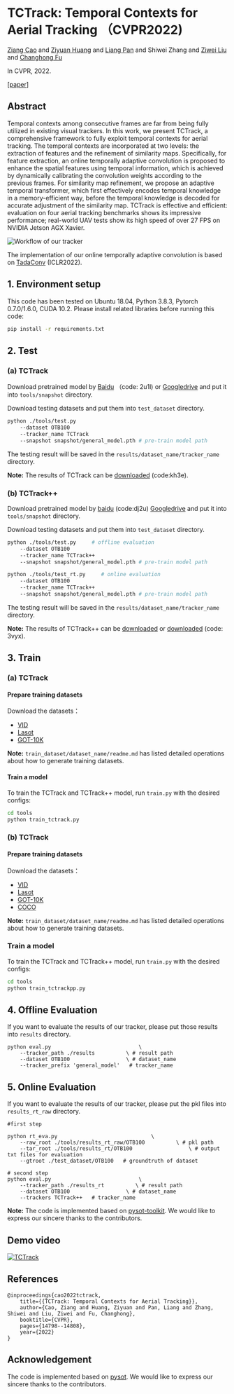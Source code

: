 # TCTrack: Temporal Contexts for Aerial Tracking （CVPR2022)

[Ziang Cao](https://ziangcao0312.github.io/) and [Ziyuan Huang](https://huang-ziyuan.github.io/) and [Liang Pan](https://scholar.google.com/citations?user=lSDISOcAAAAJ&hl=zh-CN&authuser=1) and Shiwei Zhang and [Ziwei Liu](https://liuziwei7.github.io/) and [Changhong Fu](https://vision4robotics.github.io/authors/changhong-fu/)

In CVPR, 2022.

[[paper](https://arxiv.org/abs/2203.01885)]

## Abstract
Temporal contexts among consecutive frames are far
from being fully utilized in existing visual trackers. In this work, we present TCTrack, a comprehensive framework to fully exploit temporal contexts for aerial tracking. The temporal contexts are incorporated at two levels: the extraction of features and the refinement of similarity maps. Specifically, for feature extraction, an online temporally adaptive convolution is proposed to enhance the spatial features using temporal information, which is achieved by dynamically calibrating the convolution weights according to the previous frames. For similarity map refinement, we propose an adaptive temporal transformer, which first effectively encodes
temporal knowledge in a memory-efficient way, before
the temporal knowledge is decoded for accurate adjustment
of the similarity map. TCTrack is effective and efficient:
evaluation on four aerial tracking benchmarks shows
its impressive performance; real-world UAV tests show its
high speed of over 27 FPS on NVIDIA Jetson AGX Xavier.

![Workflow of our tracker](https://github.com/vision4robotics/TCTrack/blob/main/images/workflow.jpg)


The implementation of our online temporally adaptive convolution is based on [TadaConv](https://github.com/alibaba-mmai-research/TAdaConv) (ICLR2022).


## 1. Environment setup
This code has been tested on Ubuntu 18.04, Python 3.8.3, Pytorch 0.7.0/1.6.0, CUDA 10.2.
Please install related libraries before running this code: 
```bash
pip install -r requirements.txt
```

## 2. Test

### (a) TCTrack
Download pretrained model by [Baidu](https://pan.baidu.com/s/1jSAcHY9OfarVlxKjOCrVEw) （code: 2u1l) or [Googledrive](https://drive.google.com/file/d/1nWRfvAEcSduR9A4W5MpyZBjp0SCjvmNk/view?usp=sharing) and put it into `tools/snapshot` directory.

Download testing datasets and put them into `test_dataset` directory. 

```bash 
python ./tools/test.py                                
	--dataset OTB100                  
    --tracker_name TCTrack
	--snapshot snapshot/general_model.pth # pre-train model path
```
The testing result will be saved in the `results/dataset_name/tracker_name` directory.

**Note:** The results of TCTrack can be [downloaded](https://pan.baidu.com/s/1-V4JbKvmVPm0aOKWTOQtyQ) (code:kh3e).

### (b) TCTrack++
Download pretrained model by [baidu](https://pan.baidu.com/s/1aggubJ4F-YdMtEo7t0lYtw?pwd=dj2u) (code:dj2u) [Googledrive](https://drive.google.com/file/d/1yHLZTPkU_Mko0OX03fd2HH01g0gflusI/view?usp=sharing) and put it into `tools/snapshot` directory.

Download testing datasets and put them into `test_dataset` directory. 

```bash 
python ./tools/test.py     # offline evaluation                       
	--dataset OTB100                  
    --tracker_name TCTrack++
	--snapshot snapshot/general_model.pth # pre-train model path

```
```bash 
python ./tools/test_rt.py     # online evaluation                       
	--dataset OTB100                  
    --tracker_name TCTrack++
	--snapshot snapshot/general_model.pth # pre-train model path
```

The testing result will be saved in the `results/dataset_name/tracker_name` directory.

**Note:** The results of TCTrack++ can be [downloaded](https://drive.google.com/file/d/1cTw-kwL9h54PdBWi9eAPmqduoloW2AQu/view?usp=sharing) or [downloaded](https://pan.baidu.com/s/17qwbOHeNCe6olBkK9aHK9Q?pwd=3vyx) (code: 3vyx).

## 3. Train

### (a) TCTrack

#### Prepare training datasets

Download the datasets：
* [VID](http://image-net.org/challenges/LSVRC/2017/)
* [Lasot](https://paperswithcode.com/dataset/lasot)
* [GOT-10K](http://got-10k.aitestunion.com/downloads)


**Note:** `train_dataset/dataset_name/readme.md` has listed detailed operations about how to generate training datasets.

#### Train a model
To train the TCTrack and TCTrack++ model, run `train.py` with the desired configs:

```bash
cd tools
python train_tctrack.py
```

### (b) TCTrack

#### Prepare training datasets

Download the datasets：
* [VID](http://image-net.org/challenges/LSVRC/2017/)
* [Lasot](https://paperswithcode.com/dataset/lasot)
* [GOT-10K](http://got-10k.aitestunion.com/downloads)
* [COCO](http://cocodataset.org)

**Note:** `train_dataset/dataset_name/readme.md` has listed detailed operations about how to generate training datasets.

### Train a model
To train the TCTrack and TCTrack++ model, run `train.py` with the desired configs:

```bash
cd tools
python train_tctrackpp.py
```

## 4. Offline Evaluation
If you want to evaluate the results of our tracker, please put those results into  `results` directory.
```
python eval.py 	                          \
	--tracker_path ./results          \ # result path
	--dataset OTB100                  \ # dataset_name
	--tracker_prefix 'general_model'   # tracker_name
```

## 5. Online Evaluation
If you want to evaluate the results of our tracker, please put the pkl files into  `results_rt_raw` directory.


```
#first step

python rt_eva.py 	                          \
	--raw_root ./tools/results_rt_raw/OTB100          \ # pkl path
	--tar_root ./tools/results_rt/OTB100                  \ # output txt files for evaluation
	--gtroot ./test_dataset/OTB100   # groundtruth of dataset
```

```
# second step
python eval.py 	                          \
	--tracker_path ./results_rt          \ # result path
	--dataset OTB100                  \ # dataset_name
	--trackers TCTrack++   # tracker_name
```


**Note:** The code is implemented based on [pysot-toolkit](https://github.com/StrangerZhang/pysot-toolkit). We would like to express our sincere thanks to the contributors.

## Demo video
[![TCTrack](https://res.cloudinary.com/marcomontalbano/image/upload/v1646040242/video_to_markdown/images/youtube--wcR3iCFJN4E-c05b58ac6eb4c4700831b2b3070cd403.jpg)](https://youtu.be/wcR3iCFJN4E "TCTrack")

## References 

```
@inproceedings{cao2022tctrack,
	title={{TCTrack: Temporal Contexts for Aerial Tracking}},
	author={Cao, Ziang and Huang, Ziyuan and Pan, Liang and Zhang, Shiwei and Liu, Ziwei and Fu, Changhong},
	booktitle={CVPR},
	pages={14798--14808},
	year={2022}
}

```

## Acknowledgement
The code is implemented based on [pysot](https://github.com/STVIR/pysot). We would like to express our sincere thanks to the contributors.